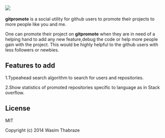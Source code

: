 
<a href="http://gitpromote.appspot.com"><img src="http://gitpromote.appspot.com/images/logo.jpg"></a>
====================================================================
<b>gitpromote</b> is a social utility for github users to promote their projects to more people like you and me.

One can promote their project on <b>gitpromote</b> when they are in need of a helping hand to add any new feature,debug the code or help more people gain with the project. This would be highly helpful to the github users with less followers or newbies.


Features to add
--------------------------
1.Typeahead search algorithm to search for users and repositories.

2.Show statistics of promoted repositories specific to language as in Stack overflow.


License
----------
MIT



Copyright (c) 2014 Wasim Thabraze
